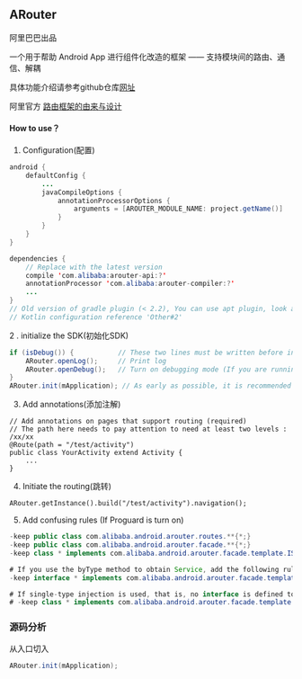 ## ARouter

阿里巴巴出品

 一个用于帮助 Android App 进行组件化改造的框架 —— 支持模块间的路由、通信、解耦

具体功能介绍请参考github仓库[网址](https://github.com/alibaba/ARouter)

阿里官方 [路由框架的由来与设计](https://yq.aliyun.com/articles/71687?t=t1)

#### How to use？

1. Configuration(配置)

```java
android {
    defaultConfig {
        ...
        javaCompileOptions {
            annotationProcessorOptions {
                arguments = [AROUTER_MODULE_NAME: project.getName()]
            }
        }
    }
}

dependencies {
    // Replace with the latest version
    compile 'com.alibaba:arouter-api:?'
    annotationProcessor 'com.alibaba:arouter-compiler:?'
    ...
}
// Old version of gradle plugin (< 2.2), You can use apt plugin, look at 'Other#1'
// Kotlin configuration reference 'Other#2'
```

2 . initialize the SDK(初始化SDK)

```java 
if (isDebug()) {           // These two lines must be written before init, otherwise these configurations will be invalid in the init process
    ARouter.openLog();     // Print log
    ARouter.openDebug();   // Turn on debugging mode (If you are running in InstantRun mode, you must turn on debug mode! Online version needs to be closed, otherwise there is a security risk)
}
ARouter.init(mApplication); // As early as possible, it is recommended to initialize in the Application
```

3. Add annotations(添加注解)

```
// Add annotations on pages that support routing (required)
// The path here needs to pay attention to need at least two levels : /xx/xx
@Route(path = "/test/activity")
public class YourActivity extend Activity {
    ...
}
```

4. Initiate the routing(跳转)

```
ARouter.getInstance().build("/test/activity").navigation();
```

5. Add confusing rules (If Proguard is turn on)

```java
-keep public class com.alibaba.android.arouter.routes.**{*;}
-keep public class com.alibaba.android.arouter.facade.**{*;}
-keep class * implements com.alibaba.android.arouter.facade.template.ISyringe{*;}

# If you use the byType method to obtain Service, add the following rules to protect the interface:
-keep interface * implements com.alibaba.android.arouter.facade.template.IProvider

# If single-type injection is used, that is, no interface is defined to implement IProvider, the following rules need to be added to protect the implementation
# -keep class * implements com.alibaba.android.arouter.facade.template.IProvider
```

### 源码分析

从入口切入

```java
ARouter.init(mApplication);
```

